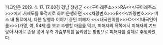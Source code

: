 피고인은 2019. 4. 17. 17:00경 경남 창녕군 <<<구아래주소>>>RA<<</구아래주소>>>에서 거제도를 목적지로 하여 운행하던 <<<차량번호>>>B<<</차량번호>>> 버스 내 통로에서, 다른 일행과 이야기 중인 피해자 <<<내국인이름>>>C<<</내국인이름>>>(가명, 여, 54세)를 보고 추행할 마음을 먹고, 피해자의 뒤쪽에서 피해자의 겨드랑이 사이로 손을 넣어 우측 가슴부위를 움켜잡는 방법으로 피해자를 강제로 추행하였다.
